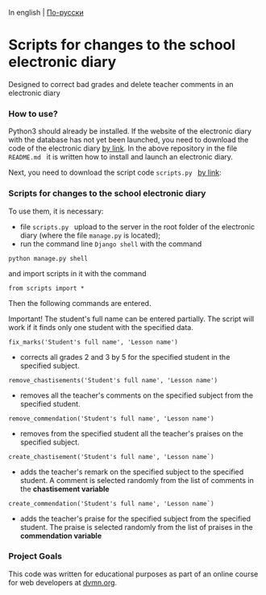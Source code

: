 In english | [По-русски](../README.md)

# Scripts for changes to the school electronic diary
Designed to correct bad grades and delete teacher comments in an electronic diary

### How to use?
Python3 should already be installed.
If the website of the electronic diary with the database has not yet been launched, you need to download the code of the electronic diary
[by link](https://github.com/devmanorg/e-diary/tree/master ).
In the above repository in the file `README.md ` it is written how to install and launch an electronic diary.

Next, you need to download the script code `scripts.py ` [by link](https://github.com/mulchus/E-diary-scripts):


### Scripts for changes to the school electronic diary
To use them, it is necessary:
- file `scripts.py ` upload to the server in the root folder of the electronic diary (where the file ``manage.py`` is located);
- run the command line `Django shell` with the command
```
python manage.py shell
```
and import scripts in it with the command
```
from scripts import *
```

Then the following commands are entered.

Important! The student's full name can be entered partially. The script will work if it finds only one student with the specified data.
```
fix_marks('Student's full name', 'Lesson name')
```
- corrects all grades 2 and 3 by 5 for the specified student in the specified subject.


```
remove_chastisements('Student's full name', 'Lesson name')
```
- removes all the teacher's comments on the specified subject from the specified student.


```
remove_commendation('Student's full name', 'Lesson name')
```
- removes from the specified student all the teacher's praises on the specified subject.


```
create_chastisement('Student's full name', 'Lesson name`)
```
- adds the teacher's remark on the specified subject to the specified student. A comment is selected randomly from the list of comments in the **chastisement variable**


```
create_commendation('Student's full name', 'Lesson name`)
```
- adds the teacher's praise for the specified subject from the specified student. The praise is selected randomly from the list of praises in the **commendation variable**


### Project Goals
This code was written for educational purposes as part of an online course for web developers at [dvmn.org](https://dvmn.org/).
